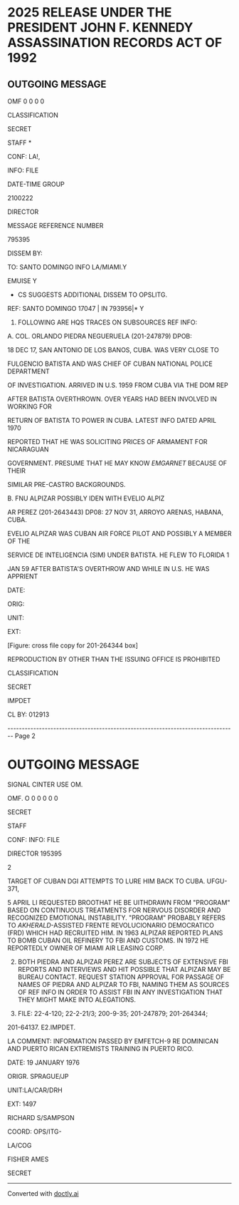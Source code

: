 # 2025 RELEASE UNDER THE PRESIDENT JOHN F. KENNEDY ASSASSINATION RECORDS ACT OF 1992

## OUTGOING MESSAGE

OMF 0 0 0 0

CLASSIFICATION

SECRET

STAFF *

CONF: LA!,

INFO: FILE

DATE-TIME GROUP

2100222

DIRECTOR

MESSAGE REFERENCE NUMBER

795395

DISSEM BY:

TO: SANTO DOMINGO INFO LA/MIAMI.Y

EMUISE Y

* CS SUGGESTS ADDITIONAL DISSEM TO OPSLITG.

REF: SANTO DOMINGO 17047 | IN 793956|* Y

1. FOLLOWING ARE HQS TRACES ON SUBSOURCES REF INFO:

A. COL. ORLANDO PIEDRA NEGUERUELA (201-247879) DPOB:

18 DEC 17, SAN ANTONIO DE LOS BANOS, CUBA. WAS VERY CLOSE TO

FULGENCIO BATISTA AND WAS CHIEF OF CUBAN NATIONAL POLICE DEPARTMENT

OF INVESTIGATION. ARRIVED IN U.S. 1959 FROM CUBA VIA THE DOM REP

AFTER BATISTA OVERTHROWN. OVER YEARS HAD BEEN INVOLVED IN WORKING FOR

RETURN OF BATISTA TO POWER IN CUBA. LATEST INFO DATED APRIL 1970

REPORTED THAT HE WAS SOLICITING PRICES OF ARMAMENT FOR NICARAGUAN

GOVERNMENT. PRESUME THAT HE MAY KNOW *EMGARNET* BECAUSE OF THEIR

SIMILAR PRE-CASTRO BACKGROUNDS.

B. FNU ALPIZAR POSSIBLY IDEN WITH EVELIO ALPIZ

AR PEREZ (201-2643443) DP08: 27 NOV 31, ARROYO ARENAS, HABANA, CUBA.

EVELIO ALPIZAR WAS CUBAN AIR FORCE PILOT AND POSSIBLY A MEMBER OF THE

SERVICE DE INTELIGENCIA (SIM) UNDER BATISTA. HE FLEW TO FLORIDA 1

JAN 59 AFTER BATISTA'S OVERTHROW AND WHILE IN U.S. HE WAS APPRIENT

DATE:

ORIG:

UNIT:

EXT:

[Figure: cross file copy for 201-264344 box]

REPRODUCTION BY OTHER THAN THE ISSUING OFFICE IS PROHIBITED

CLASSIFICATION

SECRET

IMPDET

CL BY: 012913


-------------------------------------------------------------------------------- Page 2

# OUTGOING MESSAGE

SIGNAL CINTER USE OM.

OMF. O 0 0 0 0 0

SECRET

STAFF

CONF: INFO: FILE

DIRECTOR 195395

2

TARGET OF CUBAN DGI ATTEMPTS TO LURE HIM BACK TO CUBA. UFGU-371,

5 APRIL LI REQUESTED BROOTHAT HE BE UITHDRAWN FROM "PROGRAM" BASED ON CONTINUOUS TREATMENTS FOR NERVOUS DISORDER AND RECOGNIZED EMOTIONAL INSTABILITY. "PROGRAM" PROBABLY REFERS TO *AKHERALD*-ASSISTED FRENTE REVOLUCIONARIO DEMOCRATICO (FRD) WHICH HAD RECRUITED HIM. IN 1963 ALPIZAR REPORTED PLANS TO BOMB CUBAN OIL REFINERY TO FBI AND CUSTOMS. IN 1972 HE REPORTEDLY OWNER OF MIAMI AIR LEASING CORP.

2. BOTH PIEDRA AND ALPIZAR PEREZ ARE SUBJECTS OF EXTENSIVE FBI REPORTS AND INTERVIEWS AND HIT POSSIBLE THAT ALPIZAR MAY BE BUREAU CONTACT. REQUEST STATION APPROVAL FOR PASSAGE OF NAMES OF PIEDRA AND ALPIZAR TO FBI, NAMING THEM AS SOURCES OF REF INFO IN ORDER TO ASSIST FBI IN ANY INVESTIGATION THAT THEY MIGHT MAKE INTO ALEGATIONS.

3. FILE: 22-4-120; 22-2-21/3; 200-9-35; 201-247879; 201-264344;

201-64137. E2.IMPDET.

LA COMMENT: INFORMATION PASSED BY EMFETCH-9 RE DOMINICAN AND PUERTO RICAN EXTREMISTS TRAINING IN PUERTO RICO.

DATE: 19 JANUARY 1976

ORIGR. SPRAGUE/JP

UNIT:LA/CAR/DRH

EXT: 1497

RICHARD S/SAMPSON

COORD: OPS/ITG-

LA/COG

FISHER AMES

SECRET


---
Converted with [doctly.ai](https://doctly.ai)